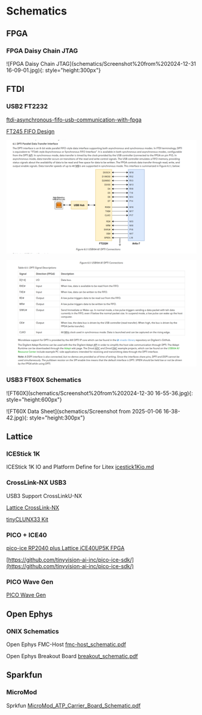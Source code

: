 
# Schematics

## FPGA

### FPGA Daisy Chain JTAG

![FPGA Daisy Chain JTAG](schematics/Screenshot%20from%202024-12-31 16-09-01.jpg){: style="height:300px"}

## FTDI

### USB2 FT2232

[ftdi-asynchronous-fifo-usb-communication-with-fpga](https://rohitksingh.in/posts/ftdi-asynchronous-fifo-usb-communication-with-fpga/)

[FT245 FIFO Design](https://github.com/esynr3z/proto245)

![FT245 FIFO on USB104 A7](images/2025/Screenshot%20from%202025-01-16%2016-09-04.png)

![FT245 FIFO on USB104 A7](images/2025/Screenshot%20from%202025-01-16%2016-19-43.png)

### USB3 FT60X Schematics

![FT60X](schematics/Screenshot%20from%202024-12-30 16-55-36.jpg){: style="height:600px"}

![FT60X Data Sheet](schematics/Screenshot from 2025-01-06 16-38-42.jpg){: style="height:300px"}

## Lattice

### ICEStick 1K

ICEStick 1K IO and Platform Define for Litex [icestick1Kio.md](subtitles/icestick1Kio.md)

### CrossLink-NX USB3

USB3 Support CrossLinkU-NX

[Lattice CrossLink-NX](https://www.latticesemi.com/Products/FPGAandCPLD/CrossLink-NX)

[tinyCLUNX33 Kit](https://tinyclunx33.tinyvision.ai/)

### PICO + ICE40

[pico-ice RP2040 plus Lattice iCE40UP5K FPGA](https://www.tindie.com/products/tinyvision_ai/pico-ice-rp2040-plus-lattice-ice40up5k-fpga/)

[https://github.com/tinyvision-ai-inc/pico-ice-sdk/](https://github.com/tinyvision-ai-inc/pico-ice-sdk/)

### PICO Wave Gen

[PICO Wave Gen](https://github.com/wasspaul/sig_gen)

## Open Ephys

### ONIX Schematics

Open Ephys FMC-Host [fmc-host_schematic.pdf](schematics/fmc-host_schematic.pdf)

Open Ephys Breakout Board [breakout_schematic.pdf](schematics/breakout_schematic.pdf)

## Sparkfun

### MicroMod

Sprkfun [MicroMod_ATP_Carrier_Board_Schematic.pdf](schematics/MicroMod_ATP_Carrier_Board_Schematic.pdf)

